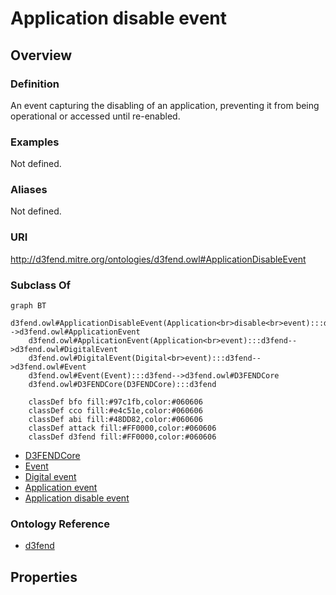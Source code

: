 # Application disable event

## Overview

### Definition
An event capturing the disabling of an application, preventing it from being operational or accessed until re-enabled.

### Examples
Not defined.

### Aliases
Not defined.

### URI
http://d3fend.mitre.org/ontologies/d3fend.owl#ApplicationDisableEvent

### Subclass Of
```mermaid
graph BT
    d3fend.owl#ApplicationDisableEvent(Application<br>disable<br>event):::d3fend-->d3fend.owl#ApplicationEvent
    d3fend.owl#ApplicationEvent(Application<br>event):::d3fend-->d3fend.owl#DigitalEvent
    d3fend.owl#DigitalEvent(Digital<br>event):::d3fend-->d3fend.owl#Event
    d3fend.owl#Event(Event):::d3fend-->d3fend.owl#D3FENDCore
    d3fend.owl#D3FENDCore(D3FENDCore):::d3fend
    
    classDef bfo fill:#97c1fb,color:#060606
    classDef cco fill:#e4c51e,color:#060606
    classDef abi fill:#48DD82,color:#060606
    classDef attack fill:#FF0000,color:#060606
    classDef d3fend fill:#FF0000,color:#060606
```

- [D3FENDCore](/docs/ontology/reference/model/D3FENDCore/D3FENDCore.md)
- [Event](/docs/ontology/reference/model/D3FENDCore/Event/Event.md)
- [Digital event](/docs/ontology/reference/model/D3FENDCore/Event/Digital%20event/Digital%20event.md)
- [Application event](/docs/ontology/reference/model/D3FENDCore/Event/Digital%20event/Application%20event/Application%20event.md)
- [Application disable event](/docs/ontology/reference/model/D3FENDCore/Event/Digital%20event/Application%20event/Application%20disable%20event/Application%20disable%20event.md)


### Ontology Reference
- [d3fend](http://d3fend.mitre.org/ontologies/d3fend.owl#)

## Properties
